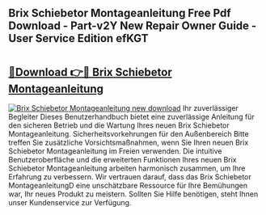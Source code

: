## Brix Schiebetor Montageanleitung Free Pdf Download - Part-v2Y New Repair Owner Guide - User Service Edition efKGT

# <h2><a href="http://df7lgab.blite.top/?on=Brix+Schiebetor+Montageanleitung">🔗Download 👉🔴 Brix Schiebetor Montageanleitung</a></h2>

[![Brix Schiebetor Montageanleitung new download](https://i.imgur.com/lujVjoI.png)](http://df7lgab.blite.top/?on=Brix+Schiebetor+Montageanleitung)
Ihr zuverlässiger Begleiter Dieses Benutzerhandbuch bietet eine zuverlässige Anleitung für den sicheren Betrieb und die Wartung Ihres neuen Brix Schiebetor Montageanleitung. Sicherheitsvorkehrungen für den Außenbereich Bitte treffen Sie zusätzliche Vorsichtsmaßnahmen, wenn Sie Ihren neuen Brix Schiebetor Montageanleitung im Freien verwenden. Die intuitive Benutzeroberfläche und die erweiterten Funktionen Ihres neuen Brix Schiebetor Montageanleitung arbeiten harmonisch zusammen, um Ihre Erfahrung zu verbessern. Wir vertrauen darauf, dass das Brix Schiebetor MontageanleitungD eine unschätzbare Ressource für Ihre Bemühungen war, Ihr neues Produkt zu meistern. Sollten Sie Hilfe benötigen, steht Ihnen unser Kundenservice zur Verfügung.
